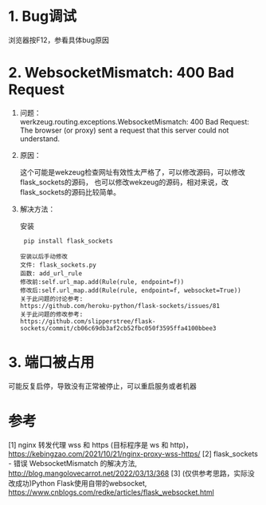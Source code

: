 # 1. Bug调试

浏览器按F12，参看具体bug原因

# 2. WebsocketMismatch: 400 Bad Request

1. 问题：  
   werkzeug.routing.exceptions.WebsocketMismatch: 400 Bad Request: 
   The browser (or proxy) sent a request that this server could not understand.

2. 原因：

   这个可能是wekzeug检查网址有效性太严格了，可以修改源码，可以修改flask_sockets的源码，
   也可以修改wekzeug的源码，相对来说，改flask_sockets的源码比较简单。

3. 解决方法：

   安装
   ```shell
    pip install flask_sockets
   ```
   
   ```text
   安装以后手动修改
   文件: flask_sockets.py
   函数: add_url_rule
   修改前:self.url_map.add(Rule(rule, endpoint=f))
   修改后:self.url_map.add(Rule(rule, endpoint=f, websocket=True))
   关于此问题的讨论参考:
   https://github.com/heroku-python/flask-sockets/issues/81
   关于此问题的修改参考:
   https://github.com/slipperstree/flask-sockets/commit/cb06c69db3af2cb52fbc050f3595ffa4100bbee3
   ```

# 3. 端口被占用

可能反复启停，导致没有正常被停止，可以重启服务或者机器


# 参考

[1] nginx 转发代理 wss 和 https (目标程序是 ws 和 http)，https://kebingzao.com/2021/10/21/nginx-proxy-wss-https/
[2] flask_sockets - 错误 WebsocketMismatch 的解决方法, http://blog.mangolovecarrot.net/2022/03/13/368
[3] (仅供参考思路，实际没改成功)Python Flask使用自带的websocket, https://www.cnblogs.com/redke/articles/flask_websocket.html